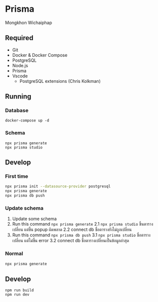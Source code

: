 # Prisma

Mongkhon Wichaiphap

## Required
- Git
- Docker & Docker Compose
- PostgreSQL
- Node.js
- Prisma
- Vscode
    - PostgreSQL extensions (Chris Kolkman) 

## Running
### Database
```
docker-compose up -d
```
### Schema
```
npx prisma generate
npx prisma studio
```

## Develop
### First time
```bash
npx prisma init --datasource-provider postgresql
npx prisma generate
npx prisma db push
```

### Update schema
1. Update some schema
2. Run this command `npx prisma generate`
    2.1 `npx prisma studio` ขึ้นตารางเปลี่ยน แต่ขึ้น popup ผิดพลาด
    2.2 connect db ชื่อตารางยังไม่ถูกเปลี่ยน
3. Run this command `npx prisma db push`
    3.1 `npx prisma studio` ชื่อตารางเปลี่ยน แต่ไม่ขึ้น error
    3.2 connect db ชื่อตารางเปลี่ยนเป็นข้อมูลล่าสุด

### Normal
```bash
npx prisma generate
```

## Develop
```
npm run build
npm run dev
```